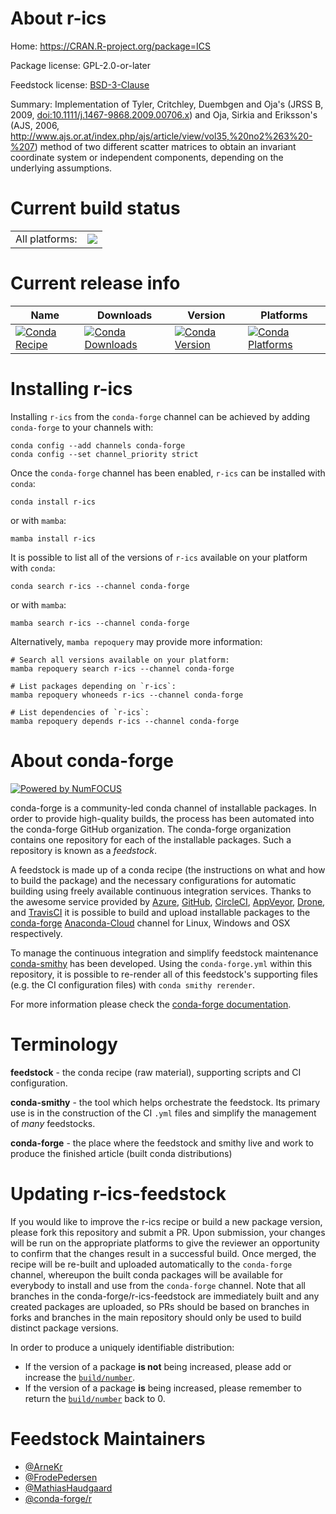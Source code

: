 About r-ics
===========

Home: https://CRAN.R-project.org/package=ICS

Package license: GPL-2.0-or-later

Feedstock license: [BSD-3-Clause](https://github.com/conda-forge/r-ics-feedstock/blob/main/LICENSE.txt)

Summary: Implementation of Tyler, Critchley, Duembgen and Oja's (JRSS B, 2009, <doi:10.1111/j.1467-9868.2009.00706.x>) and Oja, Sirkia and Eriksson's (AJS, 2006, <http://www.ajs.or.at/index.php/ajs/article/view/vol35,%20no2%263%20-%207>) method of two different scatter matrices to obtain an invariant coordinate system or independent components, depending on the underlying assumptions. 

Current build status
====================


<table><tr><td>All platforms:</td>
    <td>
      <a href="https://dev.azure.com/conda-forge/feedstock-builds/_build/latest?definitionId=1251&branchName=main">
        <img src="https://dev.azure.com/conda-forge/feedstock-builds/_apis/build/status/r-ics-feedstock?branchName=main">
      </a>
    </td>
  </tr>
</table>

Current release info
====================

| Name | Downloads | Version | Platforms |
| --- | --- | --- | --- |
| [![Conda Recipe](https://img.shields.io/badge/recipe-r--ics-green.svg)](https://anaconda.org/conda-forge/r-ics) | [![Conda Downloads](https://img.shields.io/conda/dn/conda-forge/r-ics.svg)](https://anaconda.org/conda-forge/r-ics) | [![Conda Version](https://img.shields.io/conda/vn/conda-forge/r-ics.svg)](https://anaconda.org/conda-forge/r-ics) | [![Conda Platforms](https://img.shields.io/conda/pn/conda-forge/r-ics.svg)](https://anaconda.org/conda-forge/r-ics) |

Installing r-ics
================

Installing `r-ics` from the `conda-forge` channel can be achieved by adding `conda-forge` to your channels with:

```
conda config --add channels conda-forge
conda config --set channel_priority strict
```

Once the `conda-forge` channel has been enabled, `r-ics` can be installed with `conda`:

```
conda install r-ics
```

or with `mamba`:

```
mamba install r-ics
```

It is possible to list all of the versions of `r-ics` available on your platform with `conda`:

```
conda search r-ics --channel conda-forge
```

or with `mamba`:

```
mamba search r-ics --channel conda-forge
```

Alternatively, `mamba repoquery` may provide more information:

```
# Search all versions available on your platform:
mamba repoquery search r-ics --channel conda-forge

# List packages depending on `r-ics`:
mamba repoquery whoneeds r-ics --channel conda-forge

# List dependencies of `r-ics`:
mamba repoquery depends r-ics --channel conda-forge
```


About conda-forge
=================

[![Powered by
NumFOCUS](https://img.shields.io/badge/powered%20by-NumFOCUS-orange.svg?style=flat&colorA=E1523D&colorB=007D8A)](https://numfocus.org)

conda-forge is a community-led conda channel of installable packages.
In order to provide high-quality builds, the process has been automated into the
conda-forge GitHub organization. The conda-forge organization contains one repository
for each of the installable packages. Such a repository is known as a *feedstock*.

A feedstock is made up of a conda recipe (the instructions on what and how to build
the package) and the necessary configurations for automatic building using freely
available continuous integration services. Thanks to the awesome service provided by
[Azure](https://azure.microsoft.com/en-us/services/devops/), [GitHub](https://github.com/),
[CircleCI](https://circleci.com/), [AppVeyor](https://www.appveyor.com/),
[Drone](https://cloud.drone.io/welcome), and [TravisCI](https://travis-ci.com/)
it is possible to build and upload installable packages to the
[conda-forge](https://anaconda.org/conda-forge) [Anaconda-Cloud](https://anaconda.org/)
channel for Linux, Windows and OSX respectively.

To manage the continuous integration and simplify feedstock maintenance
[conda-smithy](https://github.com/conda-forge/conda-smithy) has been developed.
Using the ``conda-forge.yml`` within this repository, it is possible to re-render all of
this feedstock's supporting files (e.g. the CI configuration files) with ``conda smithy rerender``.

For more information please check the [conda-forge documentation](https://conda-forge.org/docs/).

Terminology
===========

**feedstock** - the conda recipe (raw material), supporting scripts and CI configuration.

**conda-smithy** - the tool which helps orchestrate the feedstock.
                   Its primary use is in the construction of the CI ``.yml`` files
                   and simplify the management of *many* feedstocks.

**conda-forge** - the place where the feedstock and smithy live and work to
                  produce the finished article (built conda distributions)


Updating r-ics-feedstock
========================

If you would like to improve the r-ics recipe or build a new
package version, please fork this repository and submit a PR. Upon submission,
your changes will be run on the appropriate platforms to give the reviewer an
opportunity to confirm that the changes result in a successful build. Once
merged, the recipe will be re-built and uploaded automatically to the
`conda-forge` channel, whereupon the built conda packages will be available for
everybody to install and use from the `conda-forge` channel.
Note that all branches in the conda-forge/r-ics-feedstock are
immediately built and any created packages are uploaded, so PRs should be based
on branches in forks and branches in the main repository should only be used to
build distinct package versions.

In order to produce a uniquely identifiable distribution:
 * If the version of a package **is not** being increased, please add or increase
   the [``build/number``](https://docs.conda.io/projects/conda-build/en/latest/resources/define-metadata.html#build-number-and-string).
 * If the version of a package **is** being increased, please remember to return
   the [``build/number``](https://docs.conda.io/projects/conda-build/en/latest/resources/define-metadata.html#build-number-and-string)
   back to 0.

Feedstock Maintainers
=====================

* [@ArneKr](https://github.com/ArneKr/)
* [@FrodePedersen](https://github.com/FrodePedersen/)
* [@MathiasHaudgaard](https://github.com/MathiasHaudgaard/)
* [@conda-forge/r](https://github.com/conda-forge/r/)

